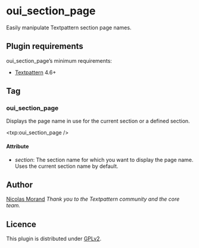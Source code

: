 # oui_section_page

Easily manipulate Textpattern section page names.

## Plugin requirements

oui_section_page’s minimum requirements:

* [Textpattern](http://www.textpattern.com) 4.6+

## Tag

### oui_section_page

Displays the page name in use for the current section or a defined section.

<txp:oui_section_page />

#### Attribute

* *section*: The section name for which you want to display the page name. Uses the current section name by default.

## Author

[Nicolas Morand](https://twitter.com/NicolasGraph)
*Thank you to the Textpattern community and the core team.*

## Licence

This plugin is distributed under [GPLv2](http://www.gnu.org/licenses/gpl-2.0.fr.html).
